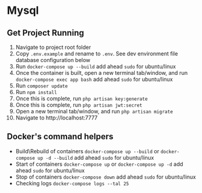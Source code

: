 # Mysql

## Get Project Running

1.  Navigate to project root folder
2.  Copy `.env.example` and rename to `.env`. See dev environment file database configuration below
3.  Run `docker-compose up --build` add ahead `sudo` for ubuntu/linux
4.  Once the container is built, open a new terminal tab/window, and run `docker-compose exec app bash` add ahead `sudo` for ubuntu/linux
5.  Run `composer update`
5.  Run `npm install`
6.  Once this is complete, run `php artisan key:generate`
7.  Once this is complete, run `php artisan jwt:secret`
8.  Open a new terminal tab/window, and run `php artisan migrate`
9.  Navigate to http://localhost:7777

## Docker's command helpers

- Build\Rebuild of containers `docker-compose up --build` or `docker-compose up -d --build` add ahead `sudo` for ubuntu/linux
- Start of containers `docker-compose up` or `docker-compose up -d` add ahead `sudo` for ubuntu/linux
- Stop of containers `docker-compose down` add ahead `sudo` for ubuntu/linux
- Checking logs `docker-compose logs --tal 25`

###

